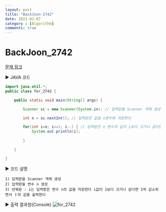 ```yaml
---
layout: post
title: "BackJoon-2742"
date: 2021-02-07
category : [Algorithm]
comments: true
---
```


# BackJoon_2742

[문제 링크](https://www.acmicpc.net/problem/2742)

▶ JAVA 코드 

```java
import java.util.*;
public class for_2742 {

	public static void main(String[] args) {

		Scanner sc = new Scanner(System.in); // 입력받을 Scanner 객체 생성

		int n = sc.nextInt(); // 입력받은 값을 n변수에 저장한다

		for(int i=n; i>=1; i--) { // 입력받은 n 변수의 값이 1보다 크거나 같다면 1씩 감소하면서 n의 값을 출력한다
			System.out.println(i);
						
		}

	}

}
```

▶ 코드 설명

    1) 입력받을 Scanner 객체 생성
    2) 입력받을 변수 n 생성
    3) 반복문 : i는 입력받은 변수 n의 값을 저장한다 i값이 1보다 크거나 같다면 1씩 감소하면서 ㅑ의 값을 출력한다
	
    

▶ 출력 결과창(Console)
![for_2742](https://user-images.githubusercontent.com/65608960/107145879-efd2c080-6987-11eb-9e57-de21b4681e1a.JPG)
